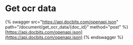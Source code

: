 # Get ocr data

{% swagger src="https://api.docbits.com/openapi.json" path="/document/get_ocr_data/{doc_id}" method="post" %}
[https://api.docbits.com/openapi.json](https://api.docbits.com/openapi.json)
{% endswagger %}
